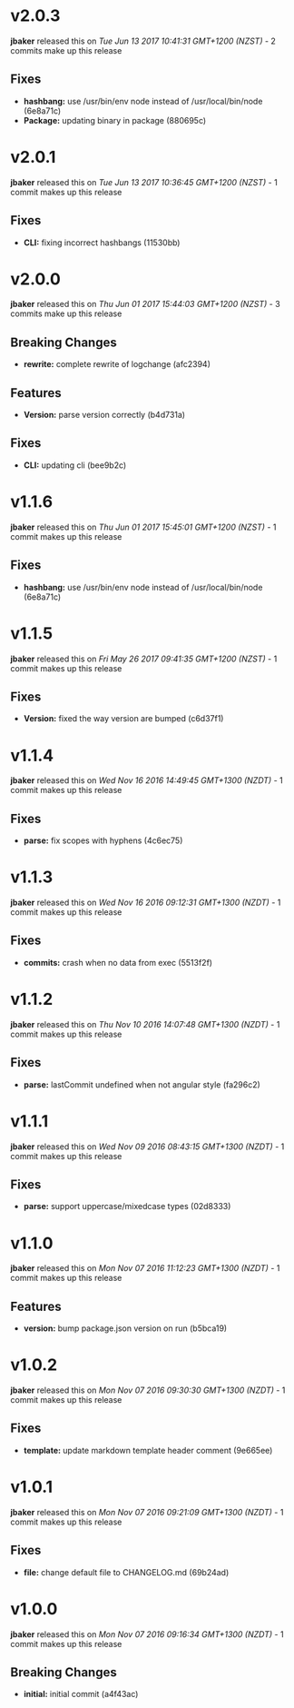 
<!---
<div data-major="2" data-minor="0" data-patch="3" data-commit="880695c" class="release-body commit">
-->

# v2.0.3
**jbaker** released this on *Tue Jun 13 2017 10:41:31 GMT+1200 (NZST)* - 2 commits make up this release

## Fixes
* **hashbang:** use /usr/bin/env node instead of /usr/local/bin/node (6e8a71c)
* **Package:** updating binary in package (880695c)


<!---
<div data-major="2" data-minor="0" data-patch="1" data-commit="11530bb" class="release-body commit">
-->

# v2.0.1
**jbaker** released this on *Tue Jun 13 2017 10:36:45 GMT+1200 (NZST)* - 1 commit makes up this release

## Fixes
* **CLI:** fixing incorrect hashbangs (11530bb)



<!---
<div data-major="2" data-minor="0" data-patch="0" data-commit="afc2394" class="release-body commit">
-->

# v2.0.0
**jbaker** released this on *Thu Jun 01 2017 15:44:03 GMT+1200 (NZST)* - 3 commits make up this release

## Breaking Changes
* **rewrite:** complete rewrite of logchange (afc2394)


## Features
* **Version:** parse version correctly (b4d731a)


## Fixes
* **CLI:** updating cli (bee9b2c)


<!---
<div data-major="1" data-minor="1" data-patch="6" data-commit="6e8a71c" class="release-body commit">
-->

# v1.1.6
**jbaker** released this on *Thu Jun 01 2017 15:45:01 GMT+1200 (NZST)* - 1 commit makes up this release

## Fixes
* **hashbang:** use /usr/bin/env node instead of /usr/local/bin/node (6e8a71c)


<!---
<div data-major="1" data-minor="1" data-patch="5" data-commit="c6d37f1" class="release-body commit">
-->

# v1.1.5
**jbaker** released this on *Fri May 26 2017 09:41:35 GMT+1200 (NZST)* - 1 commit makes up this release

## Fixes
* **Version:** fixed the way version are bumped (c6d37f1)



<!---
<div data-major="1" data-minor="1" data-patch="4" data-commit="4c6ec75" class="release-body commit">
-->

# v1.1.4
**jbaker** released this on *Wed Nov 16 2016 14:49:45 GMT+1300 (NZDT)* - 1 commit makes up this release

## Fixes
* **parse:** fix scopes with hyphens (4c6ec75)



<!---
<div data-major="1" data-minor="1" data-patch="3" data-commit="5513f2f" class="release-body commit">
-->

# v1.1.3
**jbaker** released this on *Wed Nov 16 2016 09:12:31 GMT+1300 (NZDT)* - 1 commit makes up this release

## Fixes
* **commits:** crash when no data from exec (5513f2f)



<!---
<div data-major="1" data-minor="1" data-patch="2" data-commit="fa296c2" class="release-body commit">
-->

# v1.1.2
**jbaker** released this on *Thu Nov 10 2016 14:07:48 GMT+1300 (NZDT)* - 1 commit makes up this release

## Fixes
* **parse:** lastCommit undefined when not angular style (fa296c2)



<!---
<div data-major="1" data-minor="1" data-patch="1" data-commit="02d8333" class="release-body commit">
-->

# v1.1.1
**jbaker** released this on *Wed Nov 09 2016 08:43:15 GMT+1300 (NZDT)* - 1 commit makes up this release

## Fixes
* **parse:** support uppercase/mixedcase types (02d8333)



<!---
<div data-major="1" data-minor="1" data-patch="0" data-commit="b5bca19" class="release-body commit">
-->

# v1.1.0
**jbaker** released this on *Mon Nov 07 2016 11:12:23 GMT+1300 (NZDT)* - 1 commit makes up this release

## Features
* **version:** bump package.json version on run (b5bca19)



<!---
<div data-major="1" data-minor="0" data-patch="2" data-commit="9e665ee" class="release-body commit">
-->

# v1.0.2
**jbaker** released this on *Mon Nov 07 2016 09:30:30 GMT+1300 (NZDT)* - 1 commit makes up this release

## Fixes
* **template:** update markdown template header comment (9e665ee)



<!---
<div data-major="1" data-minor="0" data-patch="1" data-commit="69b24ad" class="release-body commit">
-->

# v1.0.1
**jbaker** released this on *Mon Nov 07 2016 09:21:09 GMT+1300 (NZDT)* - 1 commit makes up this release

## Fixes
* **file:** change default file to CHANGELOG.md (69b24ad)



<!---
<div data-major="1" data-minor="0" data-patch="0" data-commit="a4f43ac" class="release-body commit">
-->

# v1.0.0
**jbaker** released this on *Mon Nov 07 2016 09:16:34 GMT+1300 (NZDT)* - 1 commit makes up this release

## Breaking Changes
* **initial:** initial commit (a4f43ac)


